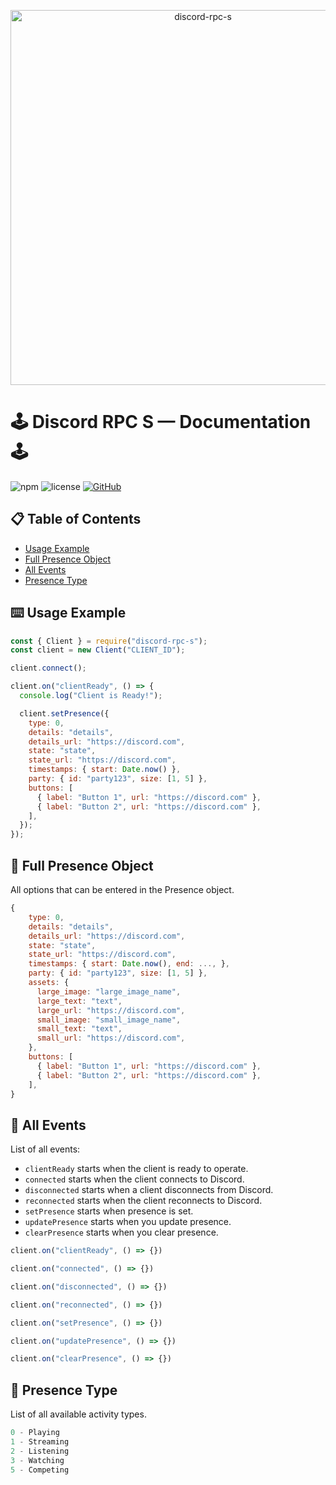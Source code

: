 <p align="center">
  <a title="discord-rpc-s" href="https://www.npmjs.com/package/discord-rpc-s" target="_blank">
    <img src="https://media.discordapp.net/attachments/1301409004248891443/1413274322369384561/discord-rpc-s.png?ex=68bb55c7&is=68ba0447&hm=851bfb2b20992f5ddbcda6bfdcf4a468496ecb91ea9013fd2ffa3b6ae359a8ea&=&format=webp&quality=lossless&width=1690&height=389" width="600" alt="discord-rpc-s" />
  </a>
</p>

# 🕹️ Discord RPC S — Documentation 🕹️

![npm](https://img.shields.io/npm/v/discord-rpc-s)
![license](https://img.shields.io/npm/l/discord-rpc-s)
[![GitHub](https://img.shields.io/badge/GitHub-View-blue?logo=github)](https://github.com/shadoow051/discord-rpc-s)

## 📋 Table of Contents

- [Usage Example](#usage-example)
- [Full Presence Object](#full-presence-object)
- [All Events](#all-events)
- [Presence Type](#presence-type)

## ⌨️ Usage Example

```js
const { Client } = require("discord-rpc-s");
const client = new Client("CLIENT_ID");

client.connect();

client.on("clientReady", () => {
  console.log("Client is Ready!");

  client.setPresence({
    type: 0,
    details: "details",
    details_url: "https://discord.com",
    state: "state",
    state_url: "https://discord.com",
    timestamps: { start: Date.now() },
    party: { id: "party123", size: [1, 5] },
    buttons: [
      { label: "Button 1", url: "https://discord.com" },
      { label: "Button 2", url: "https://discord.com" },
    ],
  });
});
```

## 👋 Full Presence Object

All options that can be entered in the Presence object.

```js
{
    type: 0,
    details: "details",
    details_url: "https://discord.com",
    state: "state",
    state_url: "https://discord.com",
    timestamps: { start: Date.now(), end: ..., },
    party: { id: "party123", size: [1, 5] },
    assets: {
      large_image: "large_image_name",
      large_text: "text",
      large_url: "https://discord.com",
      small_image: "small_image_name",
      small_text: "text",
      small_url: "https://discord.com",
    },
    buttons: [
      { label: "Button 1", url: "https://discord.com" },
      { label: "Button 2", url: "https://discord.com" },
    ],
}
```

## 👋 All Events

List of all events:
- `clientReady` starts when the client is ready to operate.
- `connected` starts when the client connects to Discord.
- `disconnected` starts when a client disconnects from Discord.
- `reconnected` starts when the client reconnects to Discord.
- `setPresence` starts when presence is set.
- `updatePresence` starts when you update presence.
- `clearPresence` starts when you clear presence.

```js
client.on("clientReady", () => {})
```
```js
client.on("connected", () => {})
```
```js
client.on("disconnected", () => {})
```
```js
client.on("reconnected", () => {})
```
```js
client.on("setPresence", () => {})
```
```js
client.on("updatePresence", () => {})
```
```js
client.on("clearPresence", () => {})
```

## 👋 Presence Type

List of all available activity types.

```js
0 - Playing
1 - Streaming
2 - Listening
3 - Watching
5 - Competing
```
